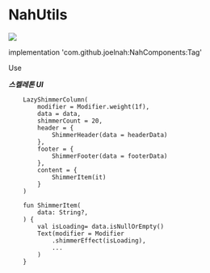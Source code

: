 # NahUtils
[![](https://jitpack.io/v/joelnah/NahComponents.svg)](https://jitpack.io/#joelnah/NahComponents)

implementation 'com.github.joelnah:NahComponents:Tag'

Use

***스켈레톤 UI***

        LazyShimmerColumn(
            modifier = Modifier.weight(1f),
            data = data,
            shimmerCount = 20,
            header = {
                ShimmerHeader(data = headerData)
            },
            footer = {
                ShimmerFooter(data = footerData)
            },
            content = {
                ShimmerItem(it)
            }
        )

        fun ShimmerItem(
            data: String?,
        ) {
            val isLoading= data.isNullOrEmpty()
            Text(modifier = Modifier
                .shimmerEffect(isLoading),
                ...
            )
        }